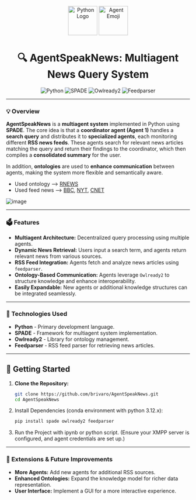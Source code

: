 <div align="center">
  <img src="https://cdn.jsdelivr.net/gh/devicons/devicon/icons/python/python-original.svg" height="80" alt="Python Logo" />
  <img src="https://raw.githubusercontent.com/Tarikul-Islam-Anik/Animated-Fluent-Emojis/master/Emojis/Objects/Newspaper.png" height="80" alt="Agent Emoji" />

  <h1>🔍 AgentSpeakNews: Multiagent News Query System</h1>

  <p>
    <img src="https://img.shields.io/badge/Python-3.12.9-blue" alt="Python">
    <img src="https://img.shields.io/badge/SPADE-latest-green" alt="SPADE">
    <img src="https://img.shields.io/badge/Owlready2-latest-yellow" alt="Owlready2">
    <img src="https://img.shields.io/badge/Feedparser-latest-orange" alt="Feedparser">
  </p>
</div>

---

### 💡 Overview
**AgentSpeakNews** is a **multiagent system** implemented in Python using **SPADE**. The core idea is that a **coordinator agent (Agent 1)** handles a **search query** and distributes it to **specialized agents**, each monitoring different **RSS news feeds**. These agents search for relevant news articles matching the query and return their findings to the coordinator, which then compiles a **consolidated summary** for the user.  

In addition, **ontologies** are used to **enhance communication** between agents, making the system more flexible and semantically aware. 
- Used ontology --> [RNEWS](http://dev.iptc.org/files/rNews/rnews_1.0_draft3_rdfxml.owl)
- Used feed news --> [BBC](http://feeds.bbci.co.uk/news/rss.xml), [NYT](https://rss.nytimes.com/services/xml/rss/nyt/HomePage.xml), [CNET](https://www.cnet.com/rss/news/) 

![image](https://github.com/user-attachments/assets/6ff0ba82-659b-4eb1-9e39-497534b8e8de)

---

### 🗳 Features
- **Multiagent Architecture:** Decentralized query processing using multiple agents.  
- **Dynamic News Retrieval:** Users input a search term, and agents return relevant news from various sources.  
- **RSS Feed Integration:** Agents fetch and analyze news articles using `feedparser`.  
- **Ontology-Based Communication:** Agents leverage `Owlready2` to structure knowledge and enhance interoperability.  
- **Easily Expandable:** New agents or additional knowledge structures can be integrated seamlessly.  

---

### 📌 Technologies Used
- **Python** - Primary development language.  
- **SPADE** - Framework for multiagent system implementation.  
- **Owlready2** - Library for ontology management.  
- **Feedparser** - RSS feed parser for retrieving news articles.  

---

## 📖 Getting Started

1. **Clone the Repository:**
   ```bash
   git clone https://github.com/brivaro/AgentSpeakNews.git
   cd AgentSpeakNews
2. Install Dependencies (conda environment with python 3.12.x):
   ```bash
   pip install spade owlready2 feedparser
3. Run the Project with ipynb or python script. (Ensure your XMPP server is configured, and agent credentials are set up.)

---

### 🤖 Extensions & Future Improvements

- **More Agents:** Add new agents for additional RSS sources.
- **Enhanced Ontologies:** Expand the knowledge model for richer data representation.
- **User Interface:** Implement a GUI for a more interactive experience.

